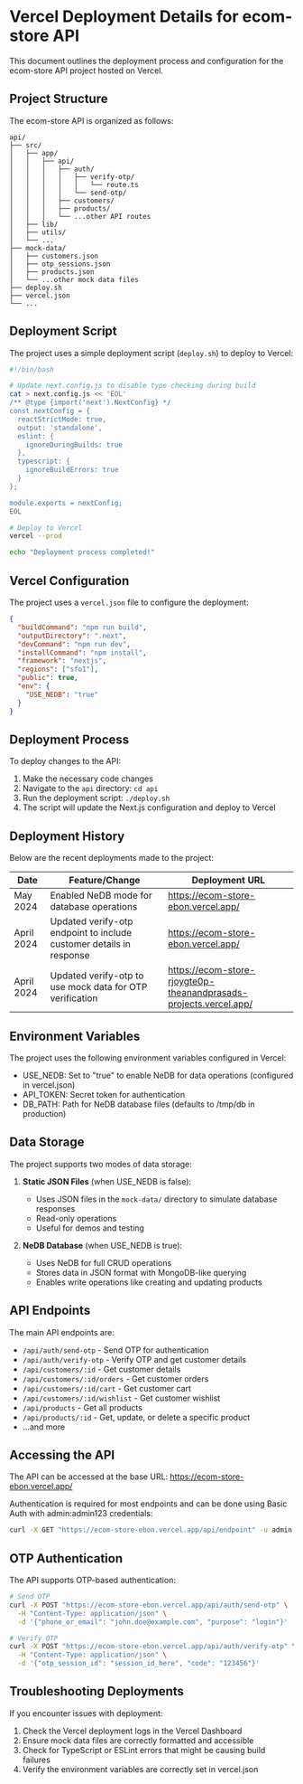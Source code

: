 # Vercel Deployment Details for ecom-store API

This document outlines the deployment process and configuration for the ecom-store API project hosted on Vercel.

## Project Structure

The ecom-store API is organized as follows:

```
api/
├── src/
│   ├── app/
│   │   ├── api/
│   │   │   ├── auth/
│   │   │   │   ├── verify-otp/
│   │   │   │   │   └── route.ts
│   │   │   │   └── send-otp/
│   │   │   ├── customers/
│   │   │   ├── products/
│   │   │   └── ...other API routes
│   ├── lib/
│   ├── utils/
│   └── ...
├── mock-data/
│   ├── customers.json
│   ├── otp_sessions.json
│   ├── products.json
│   └── ...other mock data files
├── deploy.sh
├── vercel.json
└── ...
```

## Deployment Script

The project uses a simple deployment script (`deploy.sh`) to deploy to Vercel:

```bash
#!/bin/bash

# Update next.config.js to disable type checking during build
cat > next.config.js << 'EOL'
/** @type {import('next').NextConfig} */
const nextConfig = {
  reactStrictMode: true,
  output: 'standalone',
  eslint: {
    ignoreDuringBuilds: true
  },
  typescript: {
    ignoreBuildErrors: true
  }
};

module.exports = nextConfig;
EOL

# Deploy to Vercel
vercel --prod

echo "Deployment process completed!"
```

## Vercel Configuration

The project uses a `vercel.json` file to configure the deployment:

```json
{
  "buildCommand": "npm run build",
  "outputDirectory": ".next",
  "devCommand": "npm run dev",
  "installCommand": "npm install",
  "framework": "nextjs",
  "regions": ["sfo1"],
  "public": true,
  "env": {
    "USE_NEDB": "true"
  }
}
```

## Deployment Process

To deploy changes to the API:

1. Make the necessary code changes
2. Navigate to the `api` directory: `cd api`
3. Run the deployment script: `./deploy.sh`
4. The script will update the Next.js configuration and deploy to Vercel

## Deployment History

Below are the recent deployments made to the project:

| Date | Feature/Change | Deployment URL |
|------|----------------|----------------|
| May 2024 | Enabled NeDB mode for database operations | https://ecom-store-ebon.vercel.app/ |
| April 2024 | Updated verify-otp endpoint to include customer details in response | https://ecom-store-ebon.vercel.app/ |
| April 2024 | Updated verify-otp to use mock data for OTP verification | https://ecom-store-rjoygte0p-theanandprasads-projects.vercel.app/ |

## Environment Variables

The project uses the following environment variables configured in Vercel:

- USE_NEDB: Set to "true" to enable NeDB for data operations (configured in vercel.json)
- API_TOKEN: Secret token for authentication
- DB_PATH: Path for NeDB database files (defaults to /tmp/db in production)

## Data Storage

The project supports two modes of data storage:

1. **Static JSON Files** (when USE_NEDB is false):
   - Uses JSON files in the `mock-data/` directory to simulate database responses
   - Read-only operations
   - Useful for demos and testing

2. **NeDB Database** (when USE_NEDB is true):
   - Uses NeDB for full CRUD operations
   - Stores data in JSON format with MongoDB-like querying
   - Enables write operations like creating and updating products

## API Endpoints

The main API endpoints are:

- `/api/auth/send-otp` - Send OTP for authentication
- `/api/auth/verify-otp` - Verify OTP and get customer details
- `/api/customers/:id` - Get customer details
- `/api/customers/:id/orders` - Get customer orders
- `/api/customers/:id/cart` - Get customer cart
- `/api/customers/:id/wishlist` - Get customer wishlist
- `/api/products` - Get all products
- `/api/products/:id` - Get, update, or delete a specific product
- ...and more

## Accessing the API

The API can be accessed at the base URL: https://ecom-store-ebon.vercel.app/

Authentication is required for most endpoints and can be done using Basic Auth with admin:admin123 credentials:

```bash
curl -X GET "https://ecom-store-ebon.vercel.app/api/endpoint" -u admin:admin123
```

## OTP Authentication

The API supports OTP-based authentication:

```bash
# Send OTP
curl -X POST "https://ecom-store-ebon.vercel.app/api/auth/send-otp" \
  -H "Content-Type: application/json" \
  -d '{"phone_or_email": "john.doe@example.com", "purpose": "login"}'

# Verify OTP
curl -X POST "https://ecom-store-ebon.vercel.app/api/auth/verify-otp" \
  -H "Content-Type: application/json" \
  -d '{"otp_session_id": "session_id_here", "code": "123456"}'
```

## Troubleshooting Deployments

If you encounter issues with deployment:

1. Check the Vercel deployment logs in the Vercel Dashboard
2. Ensure mock data files are correctly formatted and accessible
3. Check for TypeScript or ESLint errors that might be causing build failures
4. Verify the environment variables are correctly set in vercel.json 